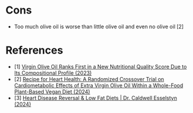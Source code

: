# Cons
- Too much olive oil is worse than little olive oil and even no olive oil [2]

# References
- [1] [Virgin Olive Oil Ranks First in a New Nutritional Quality Score Due to Its Compositional Profile (2023)](https://www.mdpi.com/2072-6643/15/9/2127)
- [2] [Recipe for Heart Health: A Randomized Crossover Trial on Cardiometabolic Effects of Extra Virgin Olive Oil Within a Whole-Food Plant-Based Vegan Diet (2024)](https://pubmed.ncbi.nlm.nih.gov/39045758/)
- [3] [Heart Disease Reversal & Low Fat Diets | Dr. Caldwell Esselstyn (2024)](https://www.youtube.com/watch?v=9daOn-tvdig)